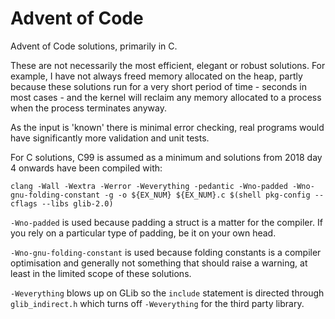 # Advent of Code

Advent of Code solutions, primarily in C.

These are not necessarily the most efficient, elegant or robust solutions. For
example, I have not always freed memory allocated on the heap, partly because
these solutions run for a very short period of time - seconds in most cases -
and the kernel will reclaim any memory allocated to a process when the process
terminates anyway.

As the input is 'known' there is minimal error checking, real programs would
have significantly more validation and unit tests.

For C solutions, C99 is assumed as a minimum and solutions from 2018 day 4 onwards
have been compiled with:

```
clang -Wall -Wextra -Werror -Weverything -pedantic -Wno-padded -Wno-gnu-folding-constant -g -o ${EX_NUM} ${EX_NUM}.c $(shell pkg-config --cflags --libs glib-2.0)
```

`-Wno-padded` is used because padding a struct is a matter for the compiler. If
you rely on a particular type of padding, be it on your own head.

`-Wno-gnu-folding-constant` is used because folding constants is a compiler
optimisation and generally not something that should raise a warning, at least
in the limited scope of these solutions.

`-Weverything` blows up on GLib so the `include` statement is directed through
`glib_indirect.h` which turns off `-Weverything` for the third party library.
